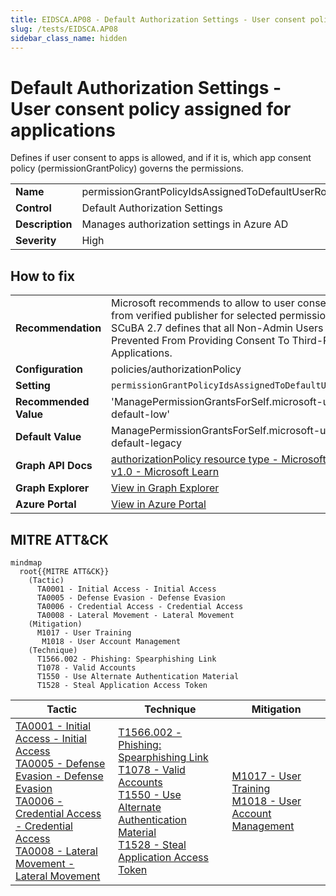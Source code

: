 ```yaml
---
title: EIDSCA.AP08 - Default Authorization Settings - User consent policy assigned for applications
slug: /tests/EIDSCA.AP08
sidebar_class_name: hidden
---
```


# Default Authorization Settings - User consent policy assigned for applications

Defines if user consent to apps is allowed, and if it is, which app consent policy (permissionGrantPolicy) governs the permissions.

| | |
|-|-|
| **Name** | permissionGrantPolicyIdsAssignedToDefaultUserRole |
| **Control** | Default Authorization Settings |
| **Description** | Manages authorization settings in Azure AD |
| **Severity** | High |

## How to fix
| | |
|-|-|
| **Recommendation** | Microsoft recommends to allow to user consent for apps from verified publisher for selected permissions. CISA SCuBA 2.7 defines that all Non-Admin Users SHALL Be Prevented From Providing Consent To Third-Party Applications. |
| **Configuration** | policies/authorizationPolicy |
| **Setting** | `permissionGrantPolicyIdsAssignedToDefaultUserRole[2]` |
| **Recommended Value** | 'ManagePermissionGrantsForSelf.microsoft-user-default-low' |
| **Default Value** | ManagePermissionGrantsForSelf.microsoft-user-default-legacy |
| **Graph API Docs** | [authorizationPolicy resource type - Microsoft Graph v1.0 - Microsoft Learn](https://learn.microsoft.com/en-us/graph/api/resources/authorizationpolicy) |
| **Graph Explorer** | [View in Graph Explorer](https://developer.microsoft.com/en-us/graph/graph-explorer?request=policies/authorizationPolicy&method=GET&version=beta&GraphUrl=https://graph.microsoft.com) |
| **Azure Portal** | [View in Azure Portal](https://portal.azure.com/#view/Microsoft_AAD_IAM/ConsentPoliciesMenuBlade/~/UserSettings) | 

## MITRE ATT&CK

```mermaid
mindmap
  root{{MITRE ATT&CK}}
    (Tactic)
      TA0001 - Initial Access - Initial Access
      TA0005 - Defense Evasion - Defense Evasion
      TA0006 - Credential Access - Credential Access
      TA0008 - Lateral Movement - Lateral Movement
    (Mitigation)
      M1017 - User Training
       M1018 - User Account Management
    (Technique)
      T1566.002 - Phishing: Spearphishing Link
      T1078 - Valid Accounts
      T1550 - Use Alternate Authentication Material
      T1528 - Steal Application Access Token
```
|Tactic|Technique|Mitigation|
|---|---|---|
|[TA0001 - Initial Access - Initial Access](https://attack.mitre.org/tactics/TA0001)<br/>[TA0005 - Defense Evasion - Defense Evasion](https://attack.mitre.org/tactics/TA0005)<br/>[TA0006 - Credential Access - Credential Access](https://attack.mitre.org/tactics/TA0006)<br/>[TA0008 - Lateral Movement - Lateral Movement](https://attack.mitre.org/tactics/TA0008)|[T1566.002 - Phishing: Spearphishing Link](https://attack.mitre.org/techniques/T1566/002)<br/>[T1078 - Valid Accounts](https://attack.mitre.org/techniques/T1078)<br/>[T1550 - Use Alternate Authentication Material](https://attack.mitre.org/techniques/T1550)<br/>[T1528 - Steal Application Access Token](https://attack.mitre.org/techniques/T1528)|[M1017 - User Training](https://attack.mitre.org/mitigations/M1017)<br/>[ M1018 - User Account Management](https://attack.mitre.org/mitigations/M1018)|

